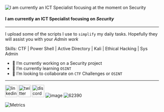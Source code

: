 
![I am currently an ICT Specialist focusing at the moment on Security ](https://user-images.githubusercontent.com/6078108/132122845-525108e2-0ecf-4591-9daa-2d829d0a5df5.png)

#### I am currently an ICT Specialist focusing on *Security* 

-------------------------------------------------------------------------------

I upload some of the scripts I use to `simplify` my daily tasks. Hopefully they will assist you with your *Admin work*

Skills: CTF | Power Shell | Active Directory | Kali | Ethical Hacking | Sys Admin

- 🔭 I’m currently working on a Security project 
- 🌱 I’m currently learning `OSINT` 
- 👯 I’m looking to collaborate on `CTF` Challenges or `OSINT`
------------------------------------------------------------------------------

[<img src='https://cdn.jsdelivr.net/npm/simple-icons@3.0.1/icons/linkedin.svg' alt="linkedin" height='40'>](https://linkedin.com/arimoyal)
[<img src='https://cdn.jsdelivr.net/npm/simple-icons@3.0.1/icons/twitter.svg' alt='twitter' height='40'>](https://twitter.com/arimoyal)
[<img src='https://cdn.jsdelivr.net/npm/simple-icons@3.0.1/icons/discord.svg' alt='discord' height='40'>](https://discord.com/crashzero)
![image](https://user-images.githubusercontent.com/6078108/132119235-1b7fcf0d-fd5d-447b-870b-05d5d8c7cb45.png)
![62390](https://user-images.githubusercontent.com/6078108/132129045-cbd8a7a4-32c2-4b80-9ad5-2800f6051fd9.png)



![Metrics](https://metrics.lecoq.io/arimoyal?template=terminal&base.header=0&base.repositories=0&base.metadata=0&tweets=1&languages=1&languages.limit=8&languages.sections=most-used&languages.colors=github&languages.threshold=0%25&languages.indepth=false&languages.categories=markup%2C%20programming&languages.recent.categories=markup%2C%20programming&languages.recent.load=300&languages.recent.days=14&tweets.attachments=true&tweets.limit=2&tweets.user=arimoyal&config.timezone=Africa%2FJohannesburg)









